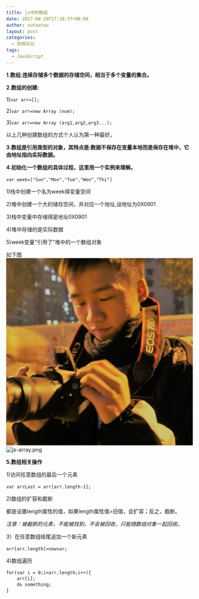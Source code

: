 ```yaml
---
title: js中的数组
date: 2017-08-29T17:10:37+00:00
author: xutaotao
layout: post
categories:
  - 前端日记
tags:
  - JavaScript
---
```



**1.数组:连续存储多个数据的存储空间，相当于多个变量的集合。**

**2.数组的创建:**

1)`var arr=[];`
  
2)`var arr=new Array (num);`
  
3)`var arr=new Array (arg1,arg2,arg3...);`
  
以上几种创建数组的方式个人认为第一种最好。

**3.数组是引用类型的对象，其特点是:数据不保存在变量本地而是保存在堆中，它由地址指向实际数据。**

**4.初始化一个数组的具体过程，这里用一个实例来理解。**

`var week=["Sun","Mon","Tue","Wen","Thi"]`

1)栈中创建一个名为week得变量空间  

2)堆中创建一个大的储存空间，并对应一个地址,设地址为0X0901

3)栈中变量中存储得是地址0X0901

4)堆中存储的是实际数据

5)week变量"引用了"堆中的一个数组对象

如下图
<img src="/img/me.jpg" alt="">
![js-array.png](Xutaotaotao.github.io/img/me.jpg)

**5.数组相关操作**

1)访问任意数组的最后一个元素

`var arrLast = arr[arr.length-1];`

2)数组的扩容和截断

都是设置length属性的值，如果length属性值>旧值，会扩容；反之，截断。

*注意：被截断的元素，不能被找到，不会被回收，只能随数组对象一起回收。*

3）在任意数组结尾追加一个新元素

`arr[arr.length]=newvar;`

4)数组遍历

	for(var i = 0;i<arr.length;i++){
		arr[i];
		do something;
	}










